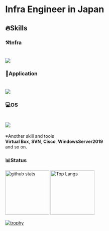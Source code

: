 # Infra Engineer in Japan

## 🔥Skills
### ⚒️Infra
<div align="left">
    <h1>
        <img src="https://skillicons.dev/icons?i=aws,docker,terraform,linux,mysql,postgres" />
    </h1>
</div>

### 📱Application
<div align="left">
    <h1>
        <img src="https://skillicons.dev/icons?i=vscode,figma,gitlab,notion" />
    </h1>
</div>

### 💻OS
<div align="left">
    <h1>
        <img src="https://skillicons.dev/icons?i=apple,linux,windows" />
    </h1>
</div>

  ※Another skill and tools  
  **Virtual Box**, **SVN**, **Cisco**, **WindowsServer2019**  
  and so on.  

### 📊Status
<p align="left"> 
  <img alt="github stats" height="140px" src="https://github-readme-stats.vercel.app/api?username=kazukifukuyama14&theme=tokyonight&show_icons=ture" />
  <img alt="Top Langs" height="140px" src="https://github-readme-stats.vercel.app/api/top-langs/?username=kazukifukuyama14&layout=compact&show_icons=true&theme=tokyonight" />

</p>

[![trophy](https://github-profile-trophy.vercel.app/?username=fukuyamk14&theme=tokyonight&column=7
)](https://github.com/ryo-ma/github-profile-trophy)


